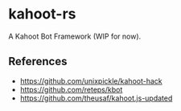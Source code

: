 # kahoot-rs
A Kahoot Bot Framework (WIP for now).

## References
* https://github.com/unixpickle/kahoot-hack
* https://github.com/reteps/kbot
* https://github.com/theusaf/kahoot.js-updated